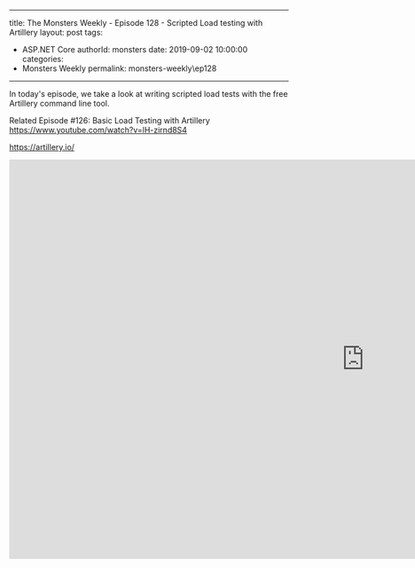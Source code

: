 
---
title: The Monsters Weekly - Episode 128 -  Scripted Load testing with Artillery
layout: post
tags: 
  - ASP.NET Core
authorId: monsters
date: 2019-09-02 10:00:00
categories:
  - Monsters Weekly
permalink: monsters-weekly\ep128
---

In today's episode, we take a look at writing scripted load tests with the free Artillery command line tool.

Related Episode #126: Basic Load Testing with Artillery https://www.youtube.com/watch?v=lH-zirnd8S4

https://artillery.io/


<iframe width="1280" height="720" src="https://www.youtube.com/embed/92p68lZPYx4" frameborder="0" allow="accelerometer; autoplay; encrypted-media; gyroscope; picture-in-picture" allowfullscreen></iframe>
